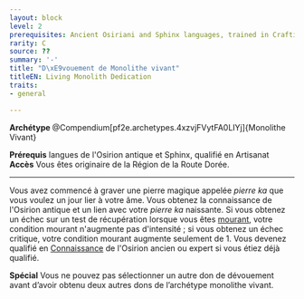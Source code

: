 ```yaml
---
layout: block
level: 2
prerequisites: Ancient Osiriani and Sphinx languages, trained in Crafting
rarity: C
source: ??
summary: '-'
title: "D\xE9vouement de Monolithe vivant"
titleEN: Living Monolith Dedication
traits:
- general

---
```


<div><strong>Archétype&nbsp;</strong>@Compendium[pf2e.archetypes.4xzvjFVytFA0LIYj]{Monolithe Vivant}</div>
<p><span id="ctl00_MainContent_DetailedOutput"><strong>Prérequis</strong> langues de l'Osirion antique et Sphinx, qualifié en Artisanat<br><strong>Accès</strong> Vous êtes originaire de la Région de la Route Dorée.<br></span></p>
<hr>
<p>Vous avez commencé à graver une pierre magique appelée <em>pierre ka</em> que vous voulez un jour lier à votre âme. Vous obtenez la connaissance de l'Osirion antique et un lien avec votre <em>pierre ka</em> naissante. Si vous obtenez un échec sur un test de récupération lorsque vous êtes <a href="https://2e.aonprd.com/Conditions.aspx?ID=11">mourant</a>, votre condition mourant n'augmente pas d'intensité ; si vous obtenez un échec critique, votre condition mourant augmente seulement de 1. Vous devenez qualifié en  <a href="https://2e.aonprd.com/Skills.aspx?ID=8">Connaissance</a> de l'Osirion ancien ou expert si vous étiez déjà qualifié.</p>
<p><strong>Spécial</strong> Vous ne pouvez pas sélectionner un autre don de dévouement avant d’avoir obtenu deux autres dons de l’archétype monolithe vivant.&nbsp;</p>